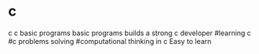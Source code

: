 # c
c 
c basic programs 
basic programs builds a strong c developer 
#learning c
#c problems solving
#computational thinking in c
Easy to learn
